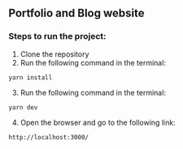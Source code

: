 ## Portfolio and Blog website

### Steps to run the project:

1. Clone the repository
2. Run the following command in the terminal:

```
yarn install
```

3. Run the following command in the terminal:

```
yarn dev
```

4. Open the browser and go to the following link:

```
http://localhost:3000/
```
